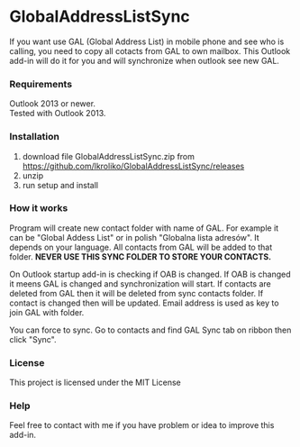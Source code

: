 # GlobalAddressListSync

If you want use GAL (Global Address List) in mobile phone and see who is calling, you need to copy all cotacts from GAL to own mailbox.
This Outlook add-in will do it for you and will synchronize when outlook see new GAL.

### Requirements
Outlook 2013 or newer.  
Tested with Outlook 2013.

### Installation
1) download file GlobalAddressListSync.zip from https://github.com/lkroliko/GlobalAddressListSync/releases
2) unzip
3) run setup and install

### How it works
Program will create new contact folder with name of GAL. For example it can be "Global Addess List" or in polish "Globalna lista adresów". 
It depends on your language. All contacts from GAL will be added to that folder. **NEVER USE THIS SYNC FOLDER TO STORE YOUR CONTACTS.**  
  
On Outlook startup add-in is checking if OAB is changed. If OAB is changed it meens GAL is changed and synchronization will start.
If contacts are deleted from GAL then it will be deleted from sync contacts folder. If contact is changed then will be updated. Email address is used as key to join GAL with folder.

You can force to sync. Go to contacts and find GAL Sync tab on ribbon then click "Sync".

### License
This project is licensed under the MIT License

### Help
Feel free to contact with me if you have problem or idea to improve this add-in.
